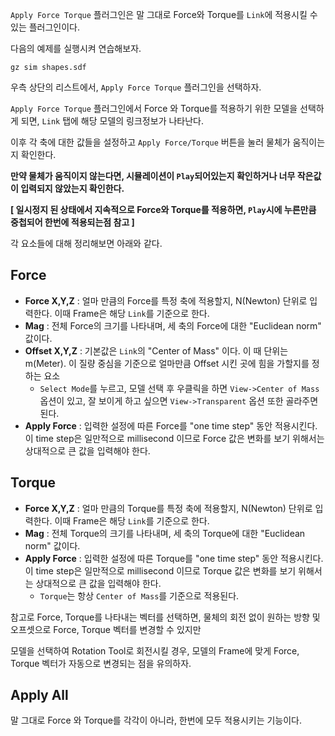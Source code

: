 `Apply Force Torque` 플러그인은 말 그대로 Force와 Torque를 `Link`에 적용시킬 수 있는 플러그인이다.

다음의 예제를 실행시켜 연습해보자.

```
gz sim shapes.sdf
```

우측 상단의 리스트에서, `Apply Force Torque` 플러그인을 선택하자. 

`Apply Force Torque` 플러그인에서 Force 와 Torque를 적용하기 위한 모델을 선택하게 되면, `Link` 탭에 해당 모델의 링크정보가 나타난다.

이후 각 축에 대한 값들을 설정하고 `Apply Force/Torque` 버튼을 눌러 물체가 움직이는지 확인한다.

<strong> 만약 물체가 움직이지 않는다면, 시뮬레이션이 `Play`되어있는지 확인하거나 너무 작은값이 입력되지 않았는지 확인한다. </strong>

<strong> [ 일시정지 된 상태에서 지속적으로 Force와 Torque를 적용하면, `Play`시에 누른만큼 중첩되어 한번에 적용되는점 참고 ] </strong>

각 요소들에 대해 정리해보면 아래와 같다.

## Force

- <strong>Force X,Y,Z</strong> : 얼마 만큼의 Force를 특정 축에 적용할지, N(Newton) 단위로 입력한다. 이때 Frame은 해당 `Link`를 기준으로 한다.
- <strong>Mag</strong> : 전체 Force의 크기를 나타내며, 세 축의 Force에 대한 "Euclidean norm" 값이다.
- <strong>Offset X,Y,Z</strong> : 기본값은 `Link`의 "Center of Mass" 이다. 이 때 단위는 m(Meter). 이 질량 중심을 기준으로 얼마만큼 Offset 시킨 곳에 힘을 가할지를 정하는 요소
  * `Select Mode`를 누르고, 모델 선택 후 우클릭을 하면 `View->Center of Mass` 옵션이 있고, 잘 보이게 하고 싶으면 `View->Transparent` 옵션 또한 골라주면 된다.
- <strong>Apply Force</strong> : 입력한 설정에 따른 Force를 "one time step" 동안 적용시킨다. 이 time step은 일만적으로 millisecond 이므로 Force 값은 변화를 보기 위해서는 상대적으로 큰 값을 입력해야 한다.

## Torque

- <strong>Force X,Y,Z</strong> : 얼마 만큼의 Torque를 특정 축에 적용할지, N(Newton) 단위로 입력한다. 이때 Frame은 해당 `Link`를 기준으로 한다.
- <strong>Mag</strong> : 전체 Torque의 크기를 나타내며, 세 축의 Torque에 대한 "Euclidean norm" 값이다.
- <strong>Apply Force</strong> : 입력한 설정에 따른 Torque를 "one time step" 동안 적용시킨다. 이 time step은 일만적으로 millisecond 이므로 Torque 값은 변화를 보기 위해서는 상대적으로 큰 값을 입력해야 한다.
  * `Torque`는 항상 `Center of Mass`를 기준으로 적용된다.

참고로 Force, Torque를 나타내는 벡터를 선택하면, 물체의 회전 없이 원하는 방향 및 오프셋으로 Force, Torque 벡터를 변경할 수 있지만

모델을 선택하여 Rotation Tool로 회전시킬 경우, 모델의 Frame에 맞게 Force, Torque 벡터가 자동으로 변경되는 점을 유의하자.
 
## Apply All

말 그대로 Force 와 Torque를 각각이 아니라, 한번에 모두 적용시키는 기능이다.
